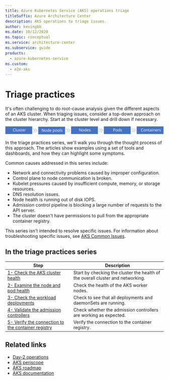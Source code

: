 ```yaml
---
title: Azure Kubernetes Service (AKS) operations triage
titleSuffix: Azure Architecture Center
description: AKS operations to triage issues.
author: kevingbb
ms.date: 10/12/2020
ms.topic: conceptual
ms.service: architecture-center
ms.subservice: guide
products:
  - azure-kubernetes-service
ms.custom:
  - e2e-aks
---
```



# Triage practices

It's often challenging to do root-cause analysis given the different aspects of an AKS cluster. When triaging issues, consider a top-down approach on the cluster hierarchy. Start at the cluster level and drill down if necessary.

![AKS cluster components](./images/kube-components.svg)

In the triage practices series, we'll walk you through the thought process of this approach. The articles show examples using a set of tools and dashboards, and how they can highlight some symptoms.

Common causes addressed in this series include:

- Network and connectivity problems caused by improper configuration.
- Control plane to node communication is broken.
- Kubelet pressures caused by insufficient compute, memory, or storage resources.
- DNS resolution issues.
- Node health is running out of disk IOPS.
- Admission control pipeline is blocking a large number of requests to the API server.
- The cluster doesn't have permissions to pull from the appropriate container registry.

This series isn't intended to resolve specific issues. For information about troubleshooting specific issues, see [AKS Common Issues](/azure/aks/troubleshooting).

## In the triage practices series

|Step|Description|
|---|---|
|[1- Check the AKS cluster health](aks-triage-cluster-health.md)|Start by checking the cluster the health of the overall cluster and networking.|
|[2- Examine the node and pod health](aks-triage-node-health.md) |Check the health of the AKS worker nodes. |
|[3- Check the workload deployments](aks-triage-deployment.md)|Check to see that all deployments and daemonSets are running.|
|[4- Validate the admission controllers](aks-triage-controllers.md)|Check whether the admission controllers are working as expected.|
|[5- Verify the connection to the container registry](aks-triage-container-registry.md)|Verify the connection to the container registry.|

## Related links

- [Day-2 operations](https://dzone.com/articles/defining-day-2-operations)
- [AKS periscope](https://github.com/Azure/aks-periscope)
- [AKS roadmap](https://aka.ms/aks/roadmap)
- [AKS documentation](/azure/aks)

